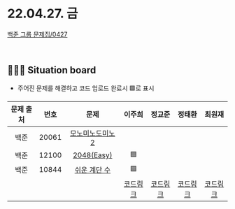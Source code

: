 # 22.04.27. 금

[백준 그룹 문제집/0427](https://www.acmicpc.net/group/workbook/view/13701/44621)

</br>

## 🧑🏽‍💻 Situation board
- 주어진 문제를 해결하고 코드 업로드 완료시 🟩로 표시

| 문제 출처   | 번호       | 문제      | 이주희  | 정교준  | 정태환  | 최원재  |
| :--------: | :--------: | :--------: | :--------: | :-------: | :-------: |  :-------: |
|백준|20061|[모노미노도미노 2](https://www.acmicpc.net/problem/20061) |   |    |    |   |
|백준|12100|[2048(Easy)](https://www.acmicpc.net/problem/12100)   | 🟩   |    |    |   |
|백준|10844|[쉬운 계단 수](https://www.acmicpc.net/problem/10844)   | 🟩   |    |    |   |
||||  [코드링크](이주희/README.md) | [코드링크](정교준/README.md) | [코드링크](정태환/README.md) | [코드링크](최원재/README.md)  |
